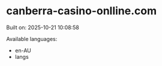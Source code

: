 # canberra-casino-onlline.com



Built on: 2025-10-21 10:08:58

Available languages:
- en-AU
- langs
